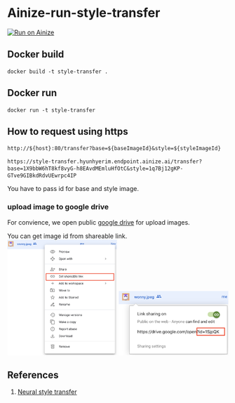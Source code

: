 # Ainize-run-style-transfer

[![Run on Ainize](https://ainize.ai/static/images/run_on_ainize_button.svg)](https://ainize.ai/hyunhyerim/style-transfer)

## Docker build
```
docker build -t style-transfer .
```

## Docker run
```
docker run -t style-transfer
```


## How to request using https
```
http://${host}:80/transfer?base=${baseImageId}&style=${styleImageId}
```
```
https://style-transfer.hyunhyerim.endpoint.ainize.ai/transfer?base=1X9bbW6hT8kf8vyG-h8EAvdMEmluHfOtC&style=1q7Bj12gKP-GTve9GIBkdRdvUEwrpc4IP
```

You have to pass id for base and style image.

### upload image to google drive 

For convience, we open public [google drive](https://drive.google.com/drive/folders/1Ou30F1YEa0Wnh6V1gPjSwmxNmobqe_X2) for upload images. 

You can get image id from shareable link.  
<img src="/images/guide.png" width="250" />
<img src="/images/guide2.png" width="250" />

## References
1. [Neural style transfer](https://www.tensorflow.org/tutorials/generative/style_transfer)
